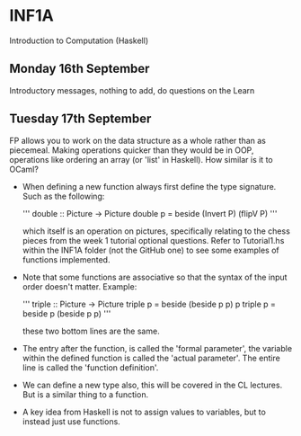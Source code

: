 # INF1A
Introduction to Computation (Haskell)

## Monday 16th September

Introductory messages, nothing to add, do questions on the Learn

## Tuesday 17th September

FP allows you to work on the data structure as a whole rather than as piecemeal. Making operations quicker than they would be in OOP, operations like ordering an array (or 'list' in Haskell). How similar is it to OCaml?

* When defining a new function always first define the type signature. Such as the following:

    '''
    double :: Picture -> Picture
    double p =  beside (Invert P) (flipV P) 
    '''

    which itself is an operation on pictures, specifically relating to the chess pieces from the week 1 tutorial optional questions. Refer to Tutorial1.hs within the INF1A folder (not the GitHub one) to see some examples of functions implemented.

*  Note that some functions are associative so that the syntax of the input order doesn't matter. Example:

    '''
    triple :: Picture -> Picture
    triple p = beside (beside p p) p 
    triple p = beside p (beside p p)
    '''

    these two bottom lines are the same.

* The entry after the function, is called the 'formal parameter', the variable within the defined function is called the 'actual parameter'. The entire line is called the 'function definition'.

* We can define a new type also, this will be covered in the CL lectures. But is a similar thing to a function.

* A key idea from Haskell is not to assign values to variables, but to instead just use functions.

